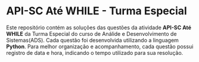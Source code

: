 # API-SC Até WHILE - Turma Especial

Este repositório contém as soluções das questões da atividade **API-SC Até WHILE** da Turma Especial do curso de Análide e Desenvolvimento de Sistemas(ADS). Cada questão foi desenvolvida utilizando a linguagem **Python**.
Para melhor organização e acompanhamento, cada questão possui registro de data e hora, indicando o tempo utilizado para sua resolução.

